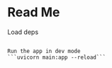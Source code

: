 # Read Me

Load deps
```pip3 install -r requirements.txt

Run the app in dev mode
```uvicorn main:app --reload```

